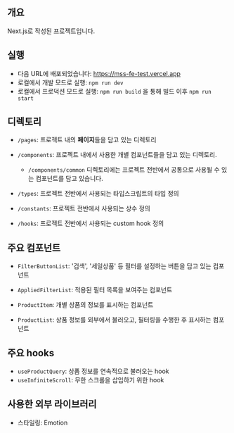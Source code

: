 ## 개요

Next.js로 작성된 프로젝트입니다.

## 실행

- 다음 URL에 배포되었습니다: https://mss-fe-test.vercel.app
- 로컬에서 개발 모드로 실행: `npm run dev`
- 로컬에서 프로덕션 모드로 실행: `npm run build` 을 통해 빌드 이후 `npm run start`

## 디렉토리

- `/pages`: 프로젝트 내의 **페이지**들을 담고 있는 디렉토리

- `/components`: 프로젝트 내에서 사용한 개별 컴포넌트들을 담고 있는 디렉토리.

  - `/components/common` 디렉토리에는 프로젝트 전반에서 공통으로 사용될 수 있는 컴포넌트를 담고 있습니다.

- `/types`: 프로젝트 전반에서 사용되는 타입스크립트의 타입 정의

- `/constants`: 프로젝트 전반에서 사용되는 상수 정의

- `/hooks`: 프로젝트 전반에서 사용되는 custom hook 정의

## 주요 컴포넌트

- `FilterButtonList`: '검색', '세일상품' 등 필터를 설정하는 버튼을 담고 있는 컴포넌트

- `AppliedFilterList`: 적용된 필터 목록을 보여주는 컴포넌트

- `ProductItem`: 개별 상품의 정보를 표시하는 컴포넌트

- `ProductList`: 상품 정보를 외부에서 불러오고, 필터링을 수행한 후 표시하는 컴포넌트

## 주요 hooks

- `useProductQuery`: 상품 정보를 연속적으로 불러오는 hook
- `useInfiniteScroll`: 무한 스크롤을 삽입하기 위한 hook

## 사용한 외부 라이브러리

- 스타일링: Emotion

